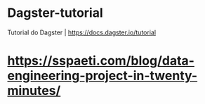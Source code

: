 # Dagster-tutorial
 Tutorial do Dagster | https://docs.dagster.io/tutorial

# https://sspaeti.com/blog/data-engineering-project-in-twenty-minutes/

